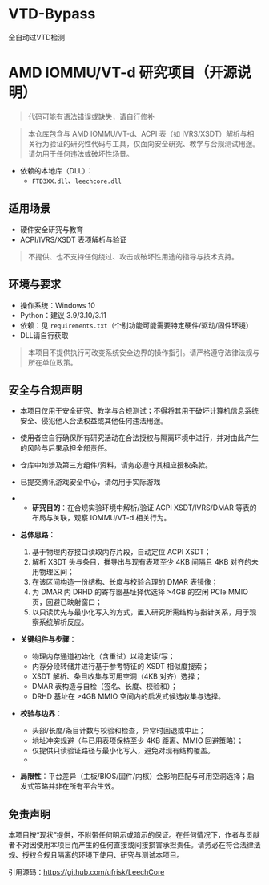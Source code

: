# VTD-Bypass
全自动过VTD检测

# AMD IOMMU/VT-d 研究项目（开源说明）

>代码可能有语法错误或缺失，请自行修补

> 本仓库包含与 AMD IOMMU/VT-d、ACPI 表（如 IVRS/XSDT）解析与相关行为验证的研究性代码与工具，仅面向安全研究、教学与合规测试用途。请勿用于任何违法或破坏性场景。

- 依赖的本地库（DLL）：
  - `FTD3XX.dll`、`leechcore.dll` 

## 适用场景

- 硬件安全研究与教育
- ACPI/IVRS/XSDT 表项解析与验证

> 不提供、也不支持任何绕过、攻击或破坏性用途的指导与技术支持。

## 环境与要求

- 操作系统：Windows 10 
- Python：建议 3.9/3.10/3.11
- 依赖：见 `requirements.txt`（个别功能可能需要特定硬件/驱动/固件环境）
- DLL请自行获取

> 本项目不提供执行可改变系统安全边界的操作指引。请严格遵守法律法规与所在单位政策。


## 安全与合规声明

- 本项目仅用于安全研究、教学与合规测试；不得将其用于破坏计算机信息系统安全、侵犯他人合法权益或其他任何违法用途。
- 使用者应自行确保所有研究活动在合法授权与隔离环境中进行，并对由此产生的风险与后果承担全部责任。
- 仓库中如涉及第三方组件/资料，请务必遵守其相应授权条款。
  
- 已提交腾讯游戏安全中心，请勿用于实际游戏




- - **研究目的**：在合规实验环境中解析/验证 ACPI XSDT/IVRS/DMAR 等表的布局与关联，观察 IOMMU/VT-d 相关行为。
- **总体思路**：
  1) 基于物理内存接口读取内存片段，自动定位 ACPI XSDT；
  2) 解析 XSDT 头与条目，推导出与现有表项至少 4KB 间隔且 4KB 对齐的未用物理区间；
  3) 在该区间构造一份结构、长度与校验合理的 DMAR 表镜像；
  4) 为 DMAR 内 DRHD 的寄存器基址择优选择 >4GB 的空闲 PCIe MMIO 页，回避已映射窗口；
  5) 以只读优先与最小化写入的方式，置入研究所需结构与指针关系，用于观察系统解析反应。

- **关键组件与步骤**：
  - 物理内存通道初始化（含重试）以稳定读/写；
  - 内存分段转储并进行基于参考特征的 XSDT 相似度搜索；
  - XSDT 解析、条目收集与可用空洞（4KB 对齐）选择；
  - DMAR 表构造与自检（签名、长度、校验和）；
  - DRHD 基址在 >4GB MMIO 空间内的启发式候选收集与选择。
- **校验与边界**：
  - 头部/长度/条目计数与校验和检查，异常时回退或中止；
  - 地址冲突规避（与已用表项保持至少 4KB 距离、MMIO 回避策略）；
  - 仅提供只读验证路径与最小化写入，避免对现有结构覆盖。
  - 
- **局限性**：平台差异（主板/BIOS/固件/内核）会影响匹配与可用空洞选择；启发式策略并非在所有平台生效。

## 免责声明

本项目按“现状”提供，不附带任何明示或暗示的保证。在任何情况下，作者与贡献者不对因使用本项目而产生的任何直接或间接损害承担责任。请务必在符合法律法规、授权合规且隔离的环境下使用、研究与测试本项目。


引用源码：https://github.com/ufrisk/LeechCore
